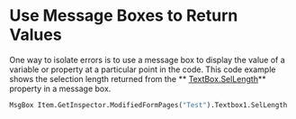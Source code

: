 
# Use Message Boxes to Return Values

One way to isolate errors is to use a message box to display the value of a variable or property at a particular point in the code. This code example shows the selection length returned from the  ** [TextBox.SelLength](89d040ba-b28f-20f1-e449-1c533370b711.md)** property in a message box.


```vb
MsgBox Item.GetInspector.ModifiedFormPages("Test").Textbox1.SelLength
```

